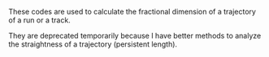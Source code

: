 These codes are used to calculate the fractional dimension of a trajectory of a run or a track.

They are deprecated temporarily because I have better methods to analyze the straightness of a trajectory (persistent length).